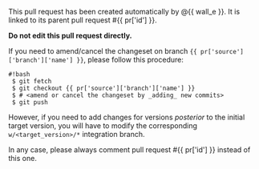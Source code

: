 This pull request has been created automatically by @{{ wall_e }}.
It is linked to its parent pull request #{{ pr['id'] }}.

**Do not edit this pull request directly.**

If you need to amend/cancel the changeset on branch
`{{ pr['source']['branch']['name'] }}`, please follow this
procedure:

```
#!bash
 $ git fetch
 $ git checkout {{ pr['source']['branch']['name'] }}
 $ # <amend or cancel the changeset by _adding_ new commits>
 $ git push
```

However, if you need to add changes for versions *posterior* to the initial
target version, you will have to modify the corresponding
`w/<target_version>/*` integration branch.

In any case, please always comment pull request #{{ pr['id'] }} instead of this
one.
